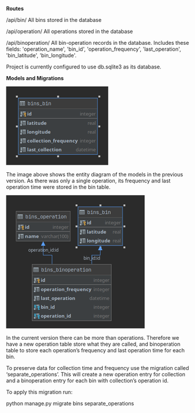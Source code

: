 **Routes**

/api/bin/ All bins stored in the database

/api/operation/ All operations stored in the database

/api/binoperation/ All bin-operation records in the database. Includes
these fields: 'operation\_name', 'bin\_id', 'operation\_frequency',
'last\_operation', 'bin\_latitude', 'bin\_longitude'.

Project is currently configured to use db.sqlite3 as its database.

**Models and Migrations**

<img src="er_diagram_old.png" style="width:2.88542in;height:2.21875in" />

The image above shows the entity diagram of the models in the previous
version. As there was only a single operation, its frequency and last
operation time were stored in the bin table.

<img src="er_diagram_new.png" style="width:3.91667in;height:3.76042in" />

In the current version there can be more than operations. Therefore we
have a new operation table store what they are called, and binoperation
table to store each operation’s frequency and last operation time for
each bin.

To preserve data for collection time and frequency use the migration
called ‘separate\_operations’. This will create a new operation entry
for collection and a binoperation entry for each bin with collection’s
operation id.

To apply this migration run:

python manage.py migrate bins separate\_operations
